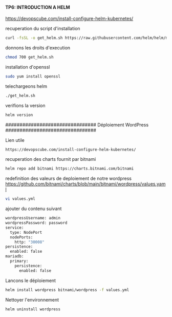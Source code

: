 #### TP6: INTRODUCTION A HELM
https://devopscube.com/install-configure-helm-kubernetes/

recuperation du script d'installation
```bash
curl -fsSL -o get_helm.sh https://raw.githubusercontent.com/helm/helm/master/scripts/get-helm-3
```
donnons les droits d'execution
```bash 
chmod 700 get_helm.sh
```
installation d'openssl
```bash
sudo yum install openssl
```
telechargeons helm
```bash
./get_helm.sh
```
verifions la version
```bash
helm version
```

################################    Déploiement WordPress    ################################

Lien utile
```bash
https://devopscube.com/install-configure-helm-kubernetes/
```

recuperation des charts fournit par bitnami
```bash
helm repo add bitnami https://charts.bitnami.com/bitnami
```
redefinition des valeurs de deploiement de notre wordpress
https://github.com/bitnami/charts/blob/main/bitnami/wordpress/values.yaml

```bash
vi values.yml
```
ajouter du contenu suivant

```bash
wordpressUsername: admin
wordpressPassword: password
service:
  type: NodePort
  nodePorts:
    http: "30008"
persistence:
  enabled: false
mariadb:
  primary:
    persistence:
      enabled: false
```

Lancons le déploiement 
```bash
helm install wordpress bitnami/wordpress -f values.yml
```

Nettoyer l'environnement 
```bash
helm uninstall wordpress
```